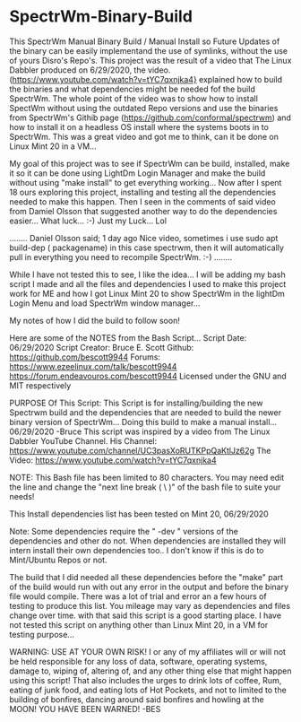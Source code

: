 # SpectrWm-Binary-Build
This SpectrWm Manual Binary Build / Manual Install so Future Updates of the binary can be easily implementand the use of symlinks, without the use
of yours Disro's Repo's.
This project was the result of a video that The Linux Dabbler produced on 6/29/2020, the video.(https://www.youtube.com/watch?v=tYC7qxnjka4}
explained how to build the binaries and what dependencies might be needed fof the build SpectrWm.
The whole point of the video was to show how to install SpectWm without using the outdated Repo versions and use the binaries from SpectrWm's Githib page
(https://github.com/conformal/spectrwm) and how to install it on a headless OS install where the systems boots in to SpectrWm.
This was a great video and got me to think, can it be done on Linux Mint 20 in a VM...

My goal of this project was to see if SpectrWm can be build, installed, make it so it can be done using LightDm Login Manager and make the build without
using "make install" to get everything working...
Now after I spent 18 ours exploring this project, installing and testing all the dependencies needed to make this happen. Then I seen in the comments of
said video from Damiel Olsson that suggested another way to do the dependencies easier... What luck... :-) Just my Luck... Lol

........
Daniel Olsson said;
1 day ago
Nice video, sometimes i use sudo apt build-dep ( packagename) in this case spectrwm, then it will automatically pull in everything you need to recompile
SpectrWm. :-)
........

While I have not tested this to see, I like the idea...
I will be adding my bash script I made and all the files and dependencies I used to make this project work for ME and how I got Linux Mint 20 to show
SpectrWm in the lightDm Login Menu and load SpectrWm window manager...

My notes of how I did the build to follow soon!

Here are some of the NOTES from the Bash Script...
 Script Date: 06/29/2020
 Script Creator: Bruce E. Scott
 Github: https://github.com/bescott9944
 Forums: https://www.ezeelinux.com/talk/bescott9944
         https://forum.endeavouros.com/bescott9944
 Licensed under the GNU and MIT respectively

 PURPOSE Of This Script:
 This Script is for installing/building the new Spectrwm build and the
 dependencies that are needed to build the newer binary version
 of SpectrWm... Doing this build to make a manual install... 06/29/2020 -Bruce
 This script was inspired by a video from The Linux Dabbler YouTube Channel.
 His Channel: https://www.youtube.com/channel/UC3pasXoRUTKPpQaKtlJz62g
 The Video: https://www.youtube.com/watch?v=tYC7qxnjka4

 NOTE: This Bash file has been limited to 80 characters. You may need edit
 the line and change the "next line break ( \ )" of the bash file to suite
 your needs!

 This Install dependencies list has been tested on Mint 20, 06/29/2020

 Note: Some dependencies require the " -dev " versions of the dependencies and
 other do not. When dependencies are installed they will intern install their
 own dependencies too.. I don't know if this is do to Mint/Ubuntu Repos or not.

 The build that I did needed all these dependencies before the "make" part of
 the build would run with out any error in the output and before the binary
 file would compile.
 There was a lot of trial and error an a few hours of testing to produce this
 list. You mileage may vary as dependencies and files change over time.
 with that said this script is a good starting place.
 I have not tested this script on anything other than Linux Mint 20, in a VM
  for testing purpose...

 WARNING: USE AT YOUR OWN RISK!
 I or any of my affiliates will or will not be held responsible for any loss
 of data, software, operating systems, damage to, wiping of, altering of, and
 any other thing else that might happen using this script!
 That also includes the urges to drink lots of coffee, Rum, eating of
 junk food, and eating lots of Hot Pockets, and not to limited to the
 building of bonfires, dancing around said bonfires and howling at the MOON!
 YOU HAVE BEEN WARNED! -BES

